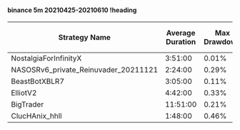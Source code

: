 #### binance 5m 20210425-20210610 !heading
| Strategy Name                        | Average Duration | Max Drawdown | Average Profit | Cum Profit | Tot Profit USDT | Trade Count | Win Rate |
| ------------------------------------ | ---------------- | ------------ | -------------- | ---------- | --------------- | ----------- | -------- |
| NostalgiaForInfinityX                | 3:51:00          | 0.01%        | 2.62%          | 697.00%    | 148.12          | 266         | 99.62%   |
| NASOSRv6_private_Reinuvader_20211121 | 2:24:00          | 0.29%        | 0.84%          | 427.03%    | 105.29          | 507         | 88.17%   |
| BeastBotXBLR7                        | 3:05:00          | 0.11%        | 0.75%          | 284.89%    | 67.56           | 378         | 66.14%   |
| ElliotV2                             | 4:42:00          | 0.33%        | 0.85%          | 621.10%    | 198.42          | 731         | 84.82%   |
| BigTrader                            | 11:51:00         | 0.21%        | 1.43%          | 173.62%    | 45.18           | 121         | 94.21%   |
| ClucHAnix_hhll                       | 1:48:00          | 0.46%        | 0.40%          | 380.79%    | 99.28           | 960         | 86.46%   |